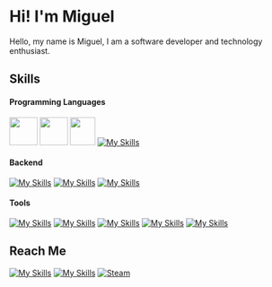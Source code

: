 # Hi! I'm Miguel

Hello, my name is Miguel, I am a software developer and technology enthusiast.
 
## Skills
#### Programming Languages
<a href="https://en.wikipedia.org/wiki/C_(programming_language)"><img height="50" width="50" src="https://upload.wikimedia.org/wikipedia/commons/1/18/C_Programming_Language.svg" /></a> <a href="https://en.wikipedia.org/wiki/C%2B%2B"><img height="50" width="50" src="https://upload.wikimedia.org/wikipedia/commons/1/18/ISO_C%2B%2B_Logo.svg" /></a> <a href="https://en.wikipedia.org/wiki/C_Sharp_(programming_language)"><img height="50" width="45" src="https://upload.wikimedia.org/wikipedia/commons/thumb/b/bd/Logo_C_sharp.svg/800px-Logo_C_sharp.svg.png" /></a> [![My Skills](https://skillicons.dev/icons?i=python)](https://www.python.org/) 
#### Backend
[![My Skills](https://skillicons.dev/icons?i=postgres)](https://www.postgresql.org/) [![My Skills](https://skillicons.dev/icons?i=sqlite)](https://www.sqlite.org/) [![My Skills](https://skillicons.dev/icons?i=gcp&theme=light)](https://cloud.google.com/) 
#### Tools
[![My Skills](https://skillicons.dev/icons?i=git)](https://git-scm.com/) [![My Skills](https://skillicons.dev/icons?i=postman)](https://www.postman.com/) [![My Skills](https://skillicons.dev/icons?i=selenium)](https:/https://www.selenium.dev/) [![My Skills](https://skillicons.dev/icons?i=vscode)](https://code.visualstudio.com/) [![My Skills](https://skillicons.dev/icons?i=visualstudio)](https://en.wikipedia.org/wiki/Visual_Studio) 

## Reach Me
[![My Skills](https://skillicons.dev/icons?i=linkedin)](https://www.linkedin.com/in/miguelsilvalima/) [![My Skills](https://skillicons.dev/icons?i=gmail&theme=light)](mailto:miguelsl2000@gmail.com) [![Steam](https://github-production-user-asset-6210df.s3.amazonaws.com/123553708/282825892-c8b47203-846f-4e71-a7fa-c9659543507f.png)](https://steamcommunity.com/id/aeziren/)


